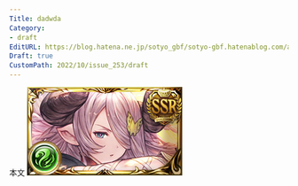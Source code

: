 ```yaml
---
Title: dadwda
Category:
- draft
EditURL: https://blog.hatena.ne.jp/sotyo_gbf/sotyo-gbf.hatenablog.com/atom/entry/4207112889924046084
Draft: true
CustomPath: 2022/10/issue_253/draft
---
```


本文
![画像](image/unnamed.png)
